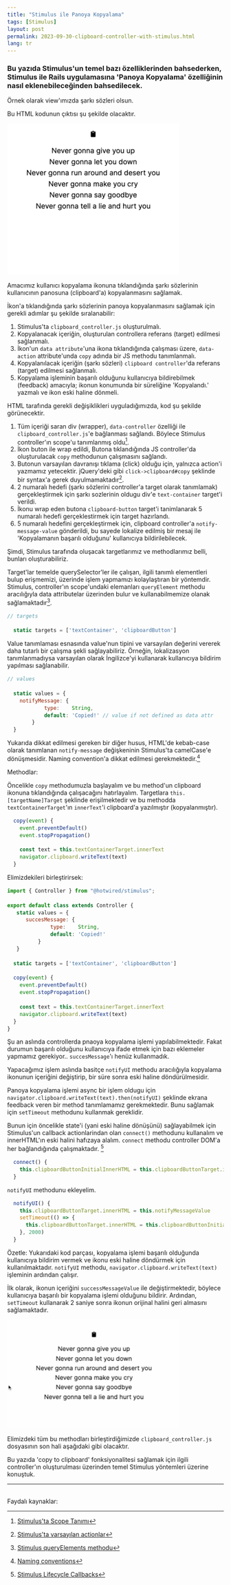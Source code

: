 ```yaml
---
title: "Stimulus ile Panoya Kopyalama"
tags: [Stimulus]
layout: post
permalink: 2023-09-30-clipboard-controller-with-stimulus.html
lang: tr
---
```


### Bu yazıda Stimulus'un temel bazı özelliklerinden bahsederken, Stimulus ile Rails uygulamasına 'Panoya Kopyalama' özelliğinin nasıl eklenebileceğinden bahsedilecek.

Örnek olarak view'ımızda şarkı sözleri olsun.

<script src="https://gist.github.com/safakferhatkaya/210fbcc158f275c2662888489d287062.js?file=_lyricss.html.erb"></script>

Bu HTML kodunun çıktısı şu şekilde olacaktır.

<img src="/assets/images/clipboard-lyrics-html-output.png" loading="lazy" alt="Html kodu ciktiis" width="400"/>

Amacımız kullanıcı kopyalama ikonuna tıklandığında şarkı sözlerinin kullanıcının panosuna (clipboard'a) kopyalanmasını sağlamak.

İkon'a tıklandığında şarkı sözlerinin panoya kopyalanmasını sağlamak için gerekli adımlar şu şekilde sıralanabilir:
1. Stimulus'ta `clipboard_controller.js` oluşturulmalı.
2. Kopyalanacak içeriğin, oluşturulan controllera referans (target) edilmesi sağlanmalı.
3. İkon'un `data attribute`'una ikona tıklandığında çalışması üzere, `data-action` attribute'unda `copy` adında bir JS methodu tanımlanmalı.
4. Kopyalanılacak içeriğin (şarkı sözleri) `clipboard controller`'da referans (target) edilmesi sağlanmalı.
5. Kopyalama işleminin başarılı olduğunu kullanıcıya bildirebilmek (feedback) amacıyla; ikonun konumunda bir süreliğine 'Kopyalandı.' yazmalı ve ikon eski haline dönmeli.

HTML tarafında gerekli değişiklikleri uyguladığımızda, kod şu şekilde görünecektir.

<script src="https://gist.github.com/safakferhatkaya/210fbcc158f275c2662888489d287062.js?file=_lyrics.html.erb"></script>

1. Tüm içeriği saran div (wrapper), `data-controller` özelliği ile `clipboard_controller.js`'e bağlanması sağlandı. Böylece Stimulus controller'ın scope'u tanımlanmış oldu[^1].
2. İkon buton ile wrap edildi, Butona tıklandığında JS controller'da oluşturulacak `copy` methodunun çalışmasını sağlandı.
3. Butonun varsayılan davranışı tıklama (click) olduğu için, yalnızca action'i yazmamız yetecektir. jQuery'deki gibi `click->clipboard#copy` şeklinde bir syntax'a gerek duyulmamaktadır[^2].
4. 2 numaralı hedefi (şarkı sözlerini controller'a target olarak tanımlamak) gerçekleştirmek için şarkı sozlerinin oldugu div'e `text-container` target'i verildi.
5. İkonu wrap eden butona `clipboard-button` target'i tanimlanarak 5 numaralı hedefi gerçeklestirmek için target hazırlandı.
6. 5 numaralı hedefini gerçekleştirmek için, clipboard controller'a `notify-message-value` gönderildi, bu sayede lokalize edilmiş bir mesaj ile 'Kopyalamanın başarılı olduğunu' kullanıcıya bildirilebilecek.

Şimdi, Stimulus tarafında oluşacak targetlarımız ve methodlarımız belli, bunları oluşturabiliriz.

Target'lar temelde querySelector'ler ile çalışan, ilgili tanımlı elementleri bulup erişmemizi, üzerinde işlem yapmamızı kolaylaştıran bir yöntemdir. Stimulus, controller'ın scope'undaki elemanları `queryElement` methodu aracılığıyla data attributelar üzerinden bulur ve kullanabilmemize olanak sağlamaktadır[^3].


```javascript
// targets

  static targets = ['textContainer', 'clipboardButton']
```

Value tanımlaması esnasında value'nun tipini ve varsayılan değerini vererek daha tutarlı bir çalışma şekli sağlayabiliriz. Örneğin, lokalizasyon tanımlanmadıysa varsayılan olarak İngilizce'yi kullanarak kullanıcıya bildirim yapılması sağlanabilir.


```javascript
// values

  static values = {
    notifyMessage: {
            type:    String,
            default: 'Copied!' // value if not defined as data attr
        }
  }
```

Yukarıda dikkat edilmesi gereken bir diğer husus, HTML'de kebab-case olarak tanımlanan `notify-message` değişkeninin Stimulus'ta camelCase'e dönüşmesidir. Naming convention'a dikkat edilmesi gerekmektedir.[^4]

Methodlar:


Öncelikle `copy` methodumuzla başlayalım ve bu method'un clipboard ikonuna tıklandığında çalışacağını hatırlayalım. Targetlara `this.[targetName]Target` şeklinde erişilmektedir ve bu methodda `textContainerTarget`'ın `innerText`'i clipboard'a yazılmıştır (kopyalanmıştır).


```javascript
  copy(event) {
    event.preventDefault()
    event.stopPropagation()

    const text = this.textContainerTarget.innerText
    navigator.clipboard.writeText(text)
  }
```

Elimizdekileri birleştirirsek:

```javascript
import { Controller } from "@hotwired/stimulus";

export default class extends Controller {
   static values = {
      succesMessage: {
              type:    String,
              default: 'Copied!'
          }
   }

  static targets = ['textContainer', 'clipboardButton']

  copy(event) {
    event.preventDefault()
    event.stopPropagation()

    const text = this.textContainerTarget.innerText
    navigator.clipboard.writeText(text)
  }
}

```
Şu an aslında controllerda pnaoya kopyalama işlemi yapılabilmektedir. Fakat durumun başarılı olduğunu kullanıcıya ifade etmek için bazı eklemeler yapmamız gerekiyor.. `succesMessage`'ı henüz kullanmadık.

Yapacağımız işlem aslında basitçe `notifyUI` methodu aracılığıyla kopyalama ikonunun içeriğini değiştirip, bir süre sonra eski haline döndürülmesidir.

Panoya kopyalama işlemi async bir işlem oldugu için `navigator.clipboard.writeText(text).then(notifyUI)` şeklinde ekrana feedback veren bir method tanımlamamız gerekmektedir.
Bunu sağlamak için `setTimeout` methodunu kullanmak gereklidir.

Bunun için öncelikle state'i (yani eski haline dönüşünü) sağlayabilmek için Stimulus'un callback actionlarindan olan `connect()` methodunu kullanalım ve innerHTML'ın eski halini hafızaya alalım.
`connect` methodu controller DOM'a her bağlandığında çalışmaktadır. [^5]

```javascript
  connect() {
    this.clipboardButtonInitialInnerHTML = this.clipboardButtonTarget.innerHTML
  }
```

`notifyUI` methodunu ekleyelim.

```javascript
  notifyUI() {
    this.clipboardButtonTarget.innerHTML = this.notifyMessageValue
    setTimeout(() => {
      this.clipboardButtonTarget.innerHTML = this.clipboardButtonInitialInnerHTML
    }, 2000)
  }
```

Özetle: Yukarıdaki kod parçası, kopyalama işlemi başarılı olduğunda kullanıcıya bildirim vermek ve ikonu eski haline döndürmek için kullanılmaktadır. `notifyUI` methodu, `navigator.clipboard.writeText(text)` işleminin ardından çalışır.

İlk olarak, ikonun içeriğini `successMessageValue` ile değiştirmektedir, böylece kullanıcıya başarılı bir kopyalama işlemi olduğunu bildirir. Ardından, `setTimeout` kullanarak 2 saniye sonra ikonun orijinal halini geri almasını sağlamaktadır.

<img src="/assets/images/notifyUI-method.gif" loading="lazy" alt="NotifyUI methodunun çalışma şekli" width="400"/>

Elimizdeki tüm bu methodları birleştirdiğimizde `clipboard_controller.js` dosyasının son hali aşağıdaki gibi olacaktır.

<script src="https://gist.github.com/safakferhatkaya/210fbcc158f275c2662888489d287062.js?file=clipboard_controller.js"></script>

Bu yazıda 'copy to clipboard' fonksiyonalitesi sağlamak için ilgili controller'ın oluşturulması üzerinden temel Stimulus yöntemleri üzerine konuştuk.
<br>

-----------
<br>
Faydalı kaynaklar:


[^1]: [Stimulus'ta Scope Tanımı](https://github.com/hotwired/stimulus/blob/8cbca6db3b1b2ddb384deb3dd98397d3609d25a0/src/core/controller.ts#L48)
[^2]: [Stimulus'ta varsayılan actionlar](https://stimulus.hotwired.dev/reference/actions#event-shorthand)
[^3]: [Stimulus queryElements methodu](https://github.com/hotwired/stimulus/blob/8cbca6db3b1b2ddb384deb3dd98397d3609d25a0/src/core/scope.ts#L43)
[^4]: [Naming conventions](https://gist.github.com/sadeghbarati/4650e4c4e2f25b79a60d937e15cc7665#naming-conventions)
[^5]: [Stimulus Lifecycle Callbacks](https://stimulus.hotwired.dev/reference/lifecycle-callbacks)
